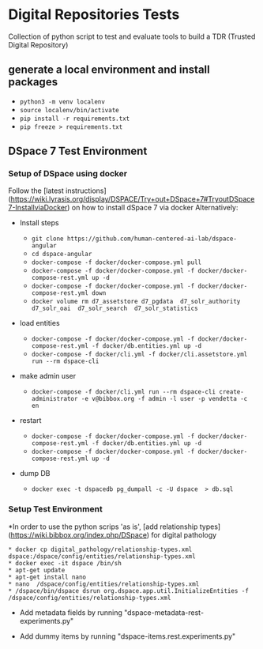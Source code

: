 # Digital Repositories Tests

Collection of python script to test and evaluate tools to build a TDR (Trusted Digital Repository)


## generate a local environment and install packages

* `python3 -m venv localenv`
* `source localenv/bin/activate`
* `pip install -r requirements.txt`
* `pip freeze > requirements.txt`

## DSpace 7 Test Environment

### Setup of DSpace using docker 

Follow the [latest instructions] (https://wiki.lyrasis.org/display/DSPACE/Try+out+DSpace+7#TryoutDSpace7-InstallviaDocker) on how to install dSpace 7 via docker
Alternatively:
	
* Install steps
    * `git clone https://github.com/human-centered-ai-lab/dspace-angular`
    * `cd dspace-angular`
    * `docker-compose -f docker/docker-compose.yml pull`
    * `docker-compose -f docker/docker-compose.yml -f docker/docker-compose-rest.yml up -d`
    * `docker-compose -f docker/docker-compose.yml -f docker/docker-compose-rest.yml down`
    * `docker volume rm d7_assetstore d7_pgdata  d7_solr_authority d7_solr_oai  d7_solr_search  d7_solr_statistics`

* load entities
    * `docker-compose -f docker/docker-compose.yml -f docker/docker-compose-rest.yml -f docker/db.entities.yml up -d`
    * `docker-compose -f docker/cli.yml -f docker/cli.assetstore.yml run --rm dspace-cli`

* make admin user
    * `docker-compose -f docker/cli.yml run --rm dspace-cli create-administrator -e v@bibbox.org -f admin -l user -p vendetta -c en`

* restart 
    * `docker-compose -f docker/docker-compose.yml -f docker/docker-compose-rest.yml -f docker/db.entities.yml up -d`
    * `docker-compose -f docker/docker-compose.yml -f docker/docker-compose-rest.yml up -d`

* dump DB
    * `docker exec -t dspacedb pg_dumpall -c -U dspace  > db.sql`

### Setup Test Environment 	
*In order to use the python scrips 'as is', [add relationship types] (https://wiki.bibbox.org/index.php/DSpace) for digital pathology

    * docker cp digital_pathology/relationship-types.xml dspace:/dspace/config/entities/relationship-types.xml
    * docker exec -it dspace /bin/sh
    * apt-get update
    * apt-get install nano
    * nano  /dspace/config/entities/relationship-types.xml
    * /dspace/bin/dspace dsrun org.dspace.app.util.InitializeEntities -f /dspace/config/entities/relationship-types.xml

* Add metadata fields by running "dspace-metadata-rest-experiments.py"

* Add dummy items by running "dspace-items.rest.experiments.py" 



